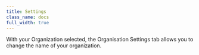 ```yaml
---
title: Settings
class_name: docs
full_width: true
---
```


With your Organization selected, the Organisation Settings tab allows you to change the name of your organization.
